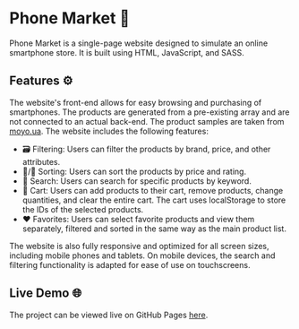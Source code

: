 # Phone Market 📱

Phone Market is a single-page website designed to simulate an online smartphone store. It is built using HTML, JavaScript, and SASS.

## Features ⚙️

The website's front-end allows for easy browsing and purchasing of smartphones. The products are generated from a pre-existing array and are not connected to an actual back-end. The product samples are taken from [moyo.ua](https://www.moyo.ua/). The website includes the following features:

- 🗃️ Filtering: Users can filter the products by brand, price, and other attributes.
- 🔼/🔽 Sorting: Users can sort the products by price and rating.
- 🔎 Search: Users can search for specific products by keyword.
- 🛒 Cart: Users can add products to their cart, remove products, change quantities, and clear the entire cart. The cart uses localStorage to store the IDs of the selected products.
- ❤️ Favorites: Users can select favorite products and view them separately, filtered and sorted in the same way as the main product list.

The website is also fully responsive and optimized for all screen sizes, including mobile phones and tablets. On mobile devices, the search and filtering functionality is adapted for ease of use on touchscreens.

## Live Demo 🌐

The project can be viewed live on GitHub Pages [here](https://bioptat.github.io/Phone-Market-Project/).

